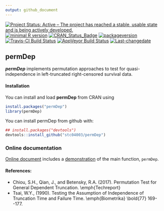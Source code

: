 ```yaml
---
output: github_document
---
```


[![Project Status: Active – The project has reached a stable, usable state and is being actively developed.](http://www.repostatus.org/badges/latest/active.svg)](http://www.repostatus.org/#active)
[![minimal R version](https://img.shields.io/badge/R%3E%3D-3.4.0-6666ff.svg)](https://cran.r-project.org/)
[![CRAN_Status_Badge](http://www.r-pkg.org/badges/version/permDep)](https://cran.r-project.org/package=permDep)
[![packageversion](https://img.shields.io/badge/Package%20version-1.0.3-orange.svg?style=flat-square)](commits/master)
[![Travis-CI Build Status](https://travis-ci.org/stc04003/permDep.svg?branch=master)](https://travis-ci.org/stc04003/permDep)
[![AppVeyor Build Status](https://ci.appveyor.com/api/projects/status/github/stc04003/permDep?branch=master&svg=true)](https://ci.appveyor.com/project/stc04003/permDep)
[![Last-changedate](https://img.shields.io/badge/last%20change-2019--08--10-yellowgreen.svg)](/commits/master)
 
## **permDep**

<!-- README.md is generated from README.Rmd. Please edit that file -->



***permDep*** implements permutation approaches to test for quasi-independence in left-truncated right-censored survival data.

#### Installation

You can install and load **permDep** from CRAN using


```r
install.packages("permDep")
library(permDep)
```

You can install permDep from github with:


```r
## install.packages("devtools")
devtools::install_github("stc04003/permDep")
```

### Online documentation 
[Online document](https://www.sychiou.com/permDep/) includes a [demonstration](http://www.sychiou.com/permDep/articles/vig-permDep.html) of the main function, `permDep`.

#### References:
* Chiou, S.H., Qian, J., and Betensky, R.A. (2017). Permutation Test for General Dependent Truncation. \emph{Techreport}
* Tsai, W.Y., (1990). Testing the Assumption of Independence of Truncation Time and Failure Time. \emph{Biometrika} \bold{77} 169--177.
